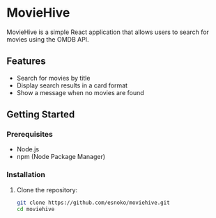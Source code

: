 # MovieHive

MovieHive is a simple React application that allows users to search for movies using the OMDB API.

## Features

- Search for movies by title
- Display search results in a card format
- Show a message when no movies are found

## Getting Started

### Prerequisites

- Node.js
- npm (Node Package Manager)

### Installation

1. Clone the repository:

   ```sh
   git clone https://github.com/esnoko/moviehive.git
   cd moviehive